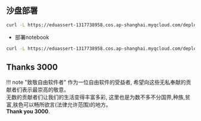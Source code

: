 ## 沙盘部署

```sh
curl -L https://eduassert-1317738958.cos.ap-shanghai.myqcloud.com/deploysensor_oss.sh | bash
```
* 部署notebook

```sh
curl -L https://eduassert-1317738958.cos.ap-shanghai.myqcloud.com/deploynotebook_oss.sh | bash
```


## Thanks 3000

!!! note "致敬自由软件者"
    作为一位自由软件的受益者, 希望向这些无私奉献的贡献者们表示最崇高的敬意。   
    无数的贡献者们让我们的生活变得丰富多彩, 这里也是为数不多不分国界,种族,贫富,肤色可以畅所欲言(法律允许范围)的地方。   
    **Thank you 3000**.